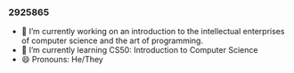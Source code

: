 
### 2925865

- 🔭 I’m currently working on an introduction to the intellectual enterprises of computer science and the art of programming.
- 🌱 I’m currently learning CS50: Introduction to Computer Science
- 😄 Pronouns: He/They
